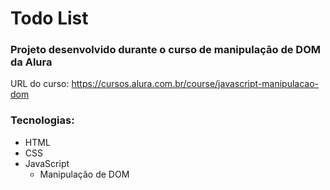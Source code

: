 # Todo List

### Projeto desenvolvido durante o curso de manipulação de DOM da Alura

URL do curso: https://cursos.alura.com.br/course/javascript-manipulacao-dom

### Tecnologias:

- HTML
- CSS
- JavaScript
  - Manipulação de DOM   
